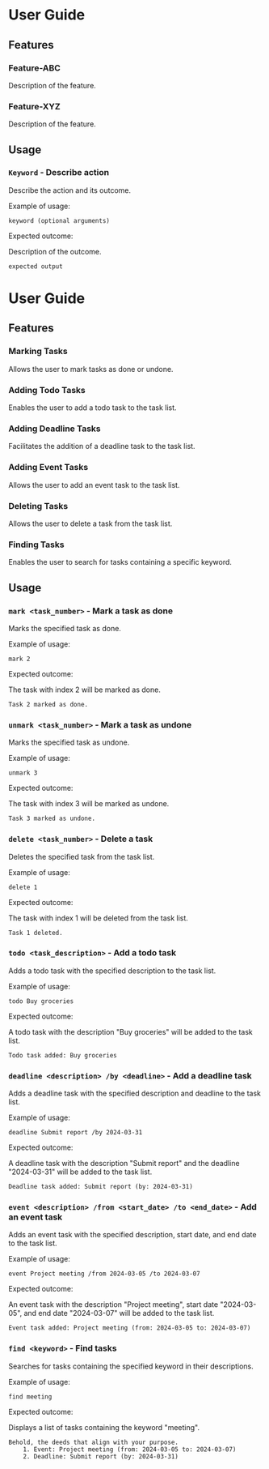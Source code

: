 # User Guide

## Features 

### Feature-ABC

Description of the feature.

### Feature-XYZ

Description of the feature.

## Usage

### `Keyword` - Describe action

Describe the action and its outcome.

Example of usage: 

`keyword (optional arguments)`

Expected outcome:

Description of the outcome.

```
expected output
```


# User Guide

## Features

### Marking Tasks

Allows the user to mark tasks as done or undone.

### Adding Todo Tasks

Enables the user to add a todo task to the task list.

### Adding Deadline Tasks

Facilitates the addition of a deadline task to the task list.

### Adding Event Tasks

Allows the user to add an event task to the task list.

### Deleting Tasks

Allows the user to delete a task from the task list.

### Finding Tasks

Enables the user to search for tasks containing a specific keyword.

## Usage

### `mark <task_number>` - Mark a task as done

Marks the specified task as done.

Example of usage:

`mark 2`

Expected outcome:

The task with index 2 will be marked as done.

```
Task 2 marked as done.
```

### `unmark <task_number>` - Mark a task as undone

Marks the specified task as undone.

Example of usage:

`unmark 3`

Expected outcome:

The task with index 3 will be marked as undone.

```
Task 3 marked as undone.
```

### `delete <task_number>` - Delete a task

Deletes the specified task from the task list.

Example of usage:

`delete 1`

Expected outcome:

The task with index 1 will be deleted from the task list.

```
Task 1 deleted.
```

### `todo <task_description>` - Add a todo task

Adds a todo task with the specified description to the task list.

Example of usage:

`todo Buy groceries`

Expected outcome:

A todo task with the description "Buy groceries" will be added to the task list.

```
Todo task added: Buy groceries
```

### `deadline <description> /by <deadline>` - Add a deadline task

Adds a deadline task with the specified description and deadline to the task list.

Example of usage:

`deadline Submit report /by 2024-03-31`

Expected outcome:

A deadline task with the description "Submit report" and the deadline "2024-03-31" will be added to the task list.

```
Deadline task added: Submit report (by: 2024-03-31)
```

### `event <description> /from <start_date> /to <end_date>` - Add an event task

Adds an event task with the specified description, start date, and end date to the task list.

Example of usage:

`event Project meeting /from 2024-03-05 /to 2024-03-07`

Expected outcome:

An event task with the description "Project meeting", start date "2024-03-05", and end date "2024-03-07" will be added to the task list.

```
Event task added: Project meeting (from: 2024-03-05 to: 2024-03-07)
```

### `find <keyword>` - Find tasks

Searches for tasks containing the specified keyword in their descriptions.

Example of usage:

`find meeting`

Expected outcome:

Displays a list of tasks containing the keyword "meeting".

```
Behold, the deeds that align with your purpose.
    1. Event: Project meeting (from: 2024-03-05 to: 2024-03-07)
    2. Deadline: Submit report (by: 2024-03-31)
```